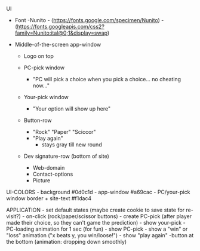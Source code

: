 UI
- Font
    -Nunito
        - (https://fonts.google.com/specimen/Nunito)
        - (https://fonts.googleapis.com/css2?family=Nunito:ital@0;1&display=swap)

- Middle-of-the-screen app-window
    - Logo on top
    - PC-pick window
        - "PC will pick a choice when you pick a choice... no cheating now..."

    - Your-pick window
        - "Your option will show up here"

    - Button-row
        - "Rock" "Paper" "Sciccor"
        - "Play again"
            - stays gray till new round

    - Dev signature-row (bottom of site)
        - Web-domain
        - Contact-options
        - Picture

UI-COLORS
    - background
        #0d0c1d
    - app-window
        #a69cac
    - PC/your-pick window border + site-text
        #f1dac4


APPLICATION
    - set default states (maybe create cookie to save state for re-visit?)
    - on-click (rock/paper/scissor buttons)
        - create PC-pick (after player made their choice, so they can't game the prediction)
        - show your-pick
        - PC-loading animation for 1 sec (for fun)
        - show PC-pick
        - show a "win" or "loss" animation ("x beats y, you win/loose!")
        - show "play again" -button at the bottom (animation: dropping down smoothly)